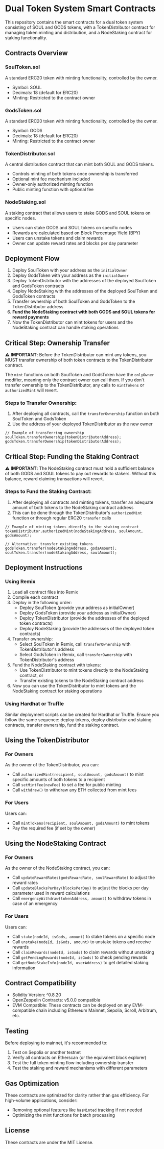 # Dual Token System Smart Contracts

This repository contains the smart contracts for a dual token system consisting of SOUL and GODS tokens, with a TokenDistributor contract for managing token minting and distribution, and a NodeStaking contract for staking functionality.

## Contracts Overview

### SoulToken.sol

A standard ERC20 token with minting functionality, controlled by the owner.

- Symbol: SOUL
- Decimals: 18 (default for ERC20)
- Minting: Restricted to the contract owner

### GodsToken.sol

A standard ERC20 token with minting functionality, controlled by the owner.

- Symbol: GODS
- Decimals: 18 (default for ERC20)
- Minting: Restricted to the contract owner

### TokenDistributor.sol

A central distribution contract that can mint both SOUL and GODS tokens.

- Controls minting of both tokens once ownership is transferred
- Optional mint fee mechanism included
- Owner-only authorized minting function
- Public minting function with optional fee

### NodeStaking.sol

A staking contract that allows users to stake GODS and SOUL tokens on specific nodes.

- Users can stake GODS and SOUL tokens on specific nodes
- Rewards are calculated based on Block Percentage Yield (BPY)
- Users can unstake tokens and claim rewards
- Owner can update reward rates and blocks per day parameter

## Deployment Flow

1. Deploy SoulToken with your address as the `initialOwner`
2. Deploy GodsToken with your address as the `initialOwner`
3. Deploy TokenDistributor with the addresses of the deployed SoulToken and GodsToken contracts
4. Deploy NodeStaking with the addresses of the deployed SoulToken and GodsToken contracts
5. Transfer ownership of both SoulToken and GodsToken to the TokenDistributor address
6. **Fund the NodeStaking contract with both GODS and SOUL tokens for reward payments**
7. Now the TokenDistributor can mint tokens for users and the NodeStaking contract can handle staking operations

## Critical Step: Ownership Transfer

⚠️ **IMPORTANT**: Before the TokenDistributor can mint any tokens, you MUST transfer ownership of both token contracts to the TokenDistributor contract.

The `mint` functions on both SoulToken and GodsToken have the `onlyOwner` modifier, meaning only the contract owner can call them. If you don't transfer ownership to the TokenDistributor, any calls to `mintTokens` or `authorizedMint` will revert.

### Steps to Transfer Ownership:

1. After deploying all contracts, call the `transferOwnership` function on both SoulToken and GodsToken
2. Use the address of your deployed TokenDistributor as the new owner

```solidity
// Example of transferring ownership
soulToken.transferOwnership(tokenDistributorAddress);
godsToken.transferOwnership(tokenDistributorAddress);
```

## Critical Step: Funding the Staking Contract

⚠️ **IMPORTANT**: The NodeStaking contract must hold a sufficient balance of both GODS and SOUL tokens to pay out rewards to stakers. Without this balance, reward claiming transactions will revert.

### Steps to Fund the Staking Contract:

1. After deploying all contracts and minting tokens, transfer an adequate amount of both tokens to the NodeStaking contract address
2. This can be done through the TokenDistributor's `authorizedMint` function or through regular ERC20 `transfer` calls

```solidity
// Example of minting tokens directly to the staking contract
tokenDistributor.authorizedMint(nodeStakingAddress, soulAmount, godsAmount);

// Alternative: transfer existing tokens
godsToken.transfer(nodeStakingAddress, godsAmount);
soulToken.transfer(nodeStakingAddress, soulAmount);
```

## Deployment Instructions

### Using Remix

1. Load all contract files into Remix
2. Compile each contract
3. Deploy in the following order:
   - Deploy SoulToken (provide your address as initialOwner)
   - Deploy GodsToken (provide your address as initialOwner)
   - Deploy TokenDistributor (provide the addresses of the deployed token contracts)
   - Deploy NodeStaking (provide the addresses of the deployed token contracts)
4. Transfer ownership:
   - Select SoulToken in Remix, call `transferOwnership` with TokenDistributor's address
   - Select GodsToken in Remix, call `transferOwnership` with TokenDistributor's address
5. Fund the NodeStaking contract with tokens:
   - Use TokenDistributor to mint tokens directly to the NodeStaking contract, or
   - Transfer existing tokens to the NodeStaking contract address
6. Now you can use the TokenDistributor to mint tokens and the NodeStaking contract for staking operations

### Using Hardhat or Truffle

Similar deployment scripts can be created for Hardhat or Truffle. Ensure you follow the same sequence: deploy tokens, deploy distributor and staking contracts, transfer ownership, fund the staking contract.

## Using the TokenDistributor

### For Owners

As the owner of the TokenDistributor, you can:

- Call `authorizedMint(recipient, soulAmount, godsAmount)` to mint specific amounts of both tokens to a recipient
- Call `setMintFee(newFee)` to set a fee for public minting
- Call `withdraw()` to withdraw any ETH collected from mint fees

### For Users

Users can:

- Call `mintTokens(recipient, soulAmount, godsAmount)` to mint tokens
- Pay the required fee (if set by the owner)

## Using the NodeStaking Contract

### For Owners

As the owner of the NodeStaking contract, you can:

- Call `updateRewardRates(godsRewardRate, soulRewardRate)` to adjust the reward rates
- Call `updateBlocksPerDay(blocksPerDay)` to adjust the blocks per day parameter used in reward calculations
- Call `emergencyWithdraw(tokenAddress, amount)` to withdraw tokens in case of an emergency

### For Users

Users can:

- Call `stake(nodeId, isGods, amount)` to stake tokens on a specific node
- Call `unstake(nodeId, isGods, amount)` to unstake tokens and receive rewards
- Call `claimRewards(nodeId, isGods)` to claim rewards without unstaking
- Call `getPendingRewards(nodeId, isGods)` to check pending rewards
- Call `getNodeStakeInfo(nodeId, userAddress)` to get detailed staking information

## Contract Compatibility

- Solidity Version: ^0.8.20
- OpenZeppelin Contracts: v5.0.0 compatible
- EVM Compatible: These contracts can be deployed on any EVM-compatible chain including Ethereum Mainnet, Sepolia, Scroll, Arbitrum, etc.

## Testing

Before deploying to mainnet, it's recommended to:

1. Test on Sepolia or another testnet
2. Verify all contracts on Etherscan (or the equivalent block explorer)
3. Test the full token minting flow including ownership transfer
4. Test the staking and reward mechanisms with different parameters

## Gas Optimization

These contracts are optimized for clarity rather than gas efficiency. For high-volume applications, consider:

- Removing optional features like `hasMinted` tracking if not needed
- Optimizing the mint functions for batch processing

## License

These contracts are under the MIT License.
